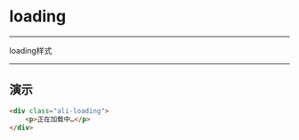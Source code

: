 loading
=======

---

loading样式

---

## 演示

<link type="text/css" rel="stylesheet" media="screen" href="src/base.css">
<link type="text/css" rel="stylesheet" media="screen" href="src/loading.css">

````html
<div class="ali-loading">
    <p>正在加载中…</p>
</div>
````